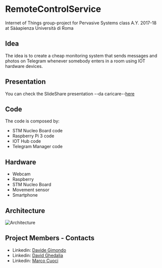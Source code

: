 # RemoteControlService

Internet of Things group-project for Pervasive Systems class A.Y. 2017-18 at Sààapienza Università di Roma

## Idea

The idea is to create a cheap monitoring system that sends messages and photos on Telegram whenever somebody enters in a room using IOT hardware devices.

## Presentation
You can check the SlideShare presentation --da caricare--[here](https://www.slideshare.net/DavideGimondo/ibm-watson-iot)

## Code
The code is composed by:

+ STM Nucleo Board code
+ Raspberry Pi 3 code
+ IOT Hub code
+ Telegram Manager code

## Hardware 

+ Webcam
+ Raspberry
+ STM Nucleo Board
+ Movement sensor
+ Smartphone

## Architecture
![Architecture](https://github.com/davegimo/RemoteControlService/blob/master/diagramma_rcs.png "architecture")



## Project Members - Contacts
+ Linkedin: [Davide Gimondo](https://www.linkedin.com/in/davegimo/)
+ Linkedin: [David Ghedalia](https://www.linkedin.com/in/davegimo/)
+ Linkedin: [Marco Cuoci](https://www.linkedin.com/in/davegimo/)


